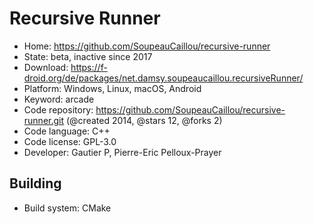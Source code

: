 # Recursive Runner

- Home: https://github.com/SoupeauCaillou/recursive-runner
- State: beta, inactive since 2017
- Download: https://f-droid.org/de/packages/net.damsy.soupeaucaillou.recursiveRunner/
- Platform: Windows, Linux, macOS, Android
- Keyword: arcade
- Code repository: https://github.com/SoupeauCaillou/recursive-runner.git (@created 2014, @stars 12, @forks 2)
- Code language: C++
- Code license: GPL-3.0
- Developer: Gautier P, Pierre-Eric Pelloux-Prayer

## Building

- Build system: CMake
